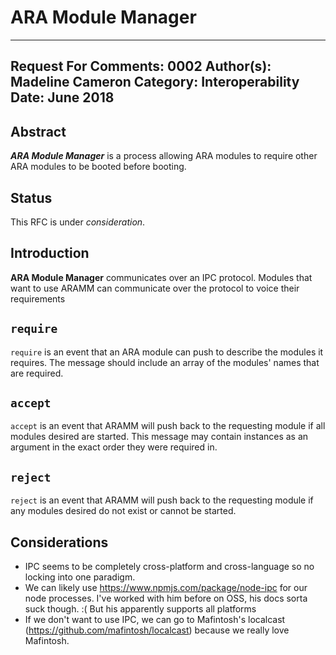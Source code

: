 ARA Module Manager
=========================

---
Request For Comments: 0002
Author(s): Madeline Cameron
Category: Interoperability
Date: June 2018
---

## Abstract

_**ARA Module Manager**_ is a process allowing ARA modules to require other ARA modules to be booted before booting.

## Status

This RFC is under _consideration_.

## Introduction

**ARA Module Manager** communicates over an IPC protocol. Modules that want to use ARAMM can communicate over the protocol to voice their requirements

## `require`

`require` is an event that an ARA module can push to describe the modules it requires. The message should include an array of the modules' names that are required.

## `accept`

`accept` is an event that ARAMM will push back to the requesting module if all modules desired are started. This message may contain instances as an argument in the exact order they were required in.

## `reject`

`reject` is an event that ARAMM will push back to the requesting module if any modules desired do not exist or cannot be started.

## Considerations

  - IPC seems to be completely cross-platform and cross-language so no locking into one paradigm.
  - We can likely use https://www.npmjs.com/package/node-ipc for our node processes. I've worked with him before on OSS, his docs sorta suck though. :( But his apparently supports all platforms
  - If we don't want to use IPC, we can go to Mafintosh's localcast (https://github.com/mafintosh/localcast) because we really love Mafintosh.
